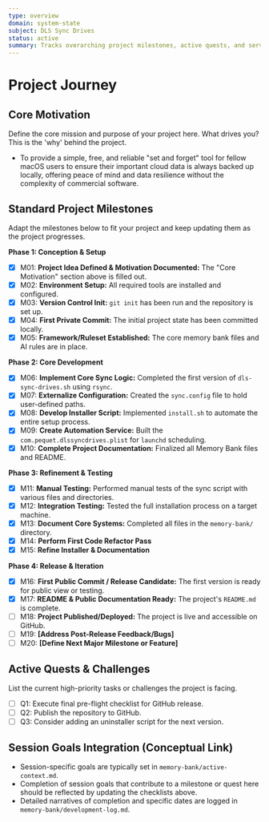 ```yaml
---
type: overview
domain: system-state
subject: DLS Sync Drives
status: active
summary: Tracks overarching project milestones, active quests, and serves as a motivational anchor for the project.
---
```


# Project Journey

## Core Motivation

Define the core mission and purpose of your project here. What drives you? This is the 'why' behind the project.

*   To provide a simple, free, and reliable "set and forget" tool for fellow macOS users to ensure their important cloud data is always backed up locally, offering peace of mind and data resilience without the complexity of commercial software.

## Standard Project Milestones

Adapt the milestones below to fit your project and keep updating them as the project progresses.

**Phase 1: Conception & Setup**
- [x] M01: **Project Idea Defined & Motivation Documented:** The "Core Motivation" section above is filled out.
- [x] M02: **Environment Setup:** All required tools are installed and configured.
- [x] M03: **Version Control Init:** `git init` has been run and the repository is set up.
- [x] M04: **First Private Commit:** The initial project state has been committed locally.
- [x] M05: **Framework/Ruleset Established:** The core memory bank files and AI rules are in place.

**Phase 2: Core Development**
- [x] M06: **Implement Core Sync Logic:** Completed the first version of `dls-sync-drives.sh` using `rsync`.
- [x] M07: **Externalize Configuration:** Created the `sync.config` file to hold user-defined paths.
- [x] M08: **Develop Installer Script:** Implemented `install.sh` to automate the entire setup process.
- [x] M09: **Create Automation Service:** Built the `com.pequet.dlssyncdrives.plist` for `launchd` scheduling.
- [x] M10: **Complete Project Documentation:** Finalized all Memory Bank files and README.

**Phase 3: Refinement & Testing**
- [x] M11: **Manual Testing:** Performed manual tests of the sync script with various files and directories.
- [x] M12: **Integration Testing:** Tested the full installation process on a target machine.
- [x] M13: **Document Core Systems:** Completed all files in the `memory-bank/` directory.
- [x] M14: **Perform First Code Refactor Pass**
- [x] M15: **Refine Installer & Documentation**

**Phase 4: Release & Iteration**
- [x] M16: **First Public Commit / Release Candidate:** The first version is ready for public view or testing.
- [x] M17: **README & Public Documentation Ready:** The project's `README.md` is complete.
- [ ] M18: **Project Published/Deployed:** The project is live and accessible on GitHub.
- [ ] M19: **[Address Post-Release Feedback/Bugs]**
- [ ] M20: **[Define Next Major Milestone or Feature]**

## Active Quests & Challenges

List the current high-priority tasks or challenges the project is facing.

*   [ ] Q1: Execute final pre-flight checklist for GitHub release.
*   [ ] Q2: Publish the repository to GitHub.
*   [ ] Q3: Consider adding an uninstaller script for the next version.

## Session Goals Integration (Conceptual Link)

*   Session-specific goals are typically set in `memory-bank/active-context.md`.
*   Completion of session goals that contribute to a milestone or quest here should be reflected by updating the checklists above.
*   Detailed narratives of completion and specific dates are logged in `memory-bank/development-log.md`.
